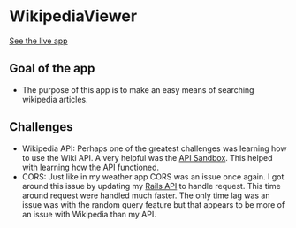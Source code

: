 # WikipediaViewer

[See the live app](https://larry-cherry.github.io/WikipediaViewer/)

## Goal of the app
* The purpose of this app is to make an easy means of searching wikipedia articles.

## Challenges
* Wikipedia API: Perhaps one of the greatest challenges was learning how to use the Wiki API. A very helpful was the [API Sandbox](https://www.mediawiki.org/wiki/Special:ApiSandbox). This helped with learning how the API functioned.
* CORS: Just like in my weather app CORS was an issue once again. I got around this issue by updating my [Rails API](https://github.com/larry-cherry/Rails-API) to handle request. This time around request were handled much faster. The only time lag was an issue was with the random query feature but that appears to be more of an issue with Wikipedia than my API.

